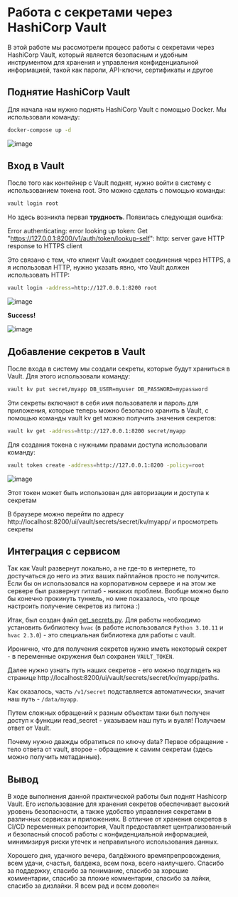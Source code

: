 # Работа с секретами через HashiCorp Vault

В этой работе мы рассмотрели процесс работы с секретами через HashiCorp Vault, который является безопасным и удобным инструментом для хранения и управления конфиденциальной информацией, такой как пароли, API-ключи, сертификаты и другое

## Поднятие HashiCorp Vault

Для начала нам нужно поднять HashiCorp Vault с помощью Docker. Мы использовали команду:

```bash
docker-compose up -d
```

![image](https://github.com/user-attachments/assets/e30fb982-60e8-4ef1-a9e7-8d3cddbdfddf)

## Вход в Vault

После того как контейнер с Vault поднят, нужно войти в систему с использованием токена root. Это можно сделать с помощью команды:

```bash
vault login root
```

Но здесь возникла первая  **трудность**. Появилась следующая ошибка:

Error authenticating: error looking up token: Get "https://127.0.0.1:8200/v1/auth/token/lookup-self": http: server gave HTTP response to HTTPS client

Это связано с тем, что клиент Vault ожидает соединения через HTTPS, а я использовал HTTP, нужно указать явно, что Vault должен использовать HTTP:

```bash
vault login -address=http://127.0.0.1:8200 root
```
![image](https://github.com/user-attachments/assets/b1dc2e7f-d2d3-4ecb-aad2-df921b0aff80)

 **Success!**

![image](https://github.com/user-attachments/assets/7b08b05a-d71f-4eb0-9d17-dc71da7af125)

## Добавление секретов в Vault

После входа в систему мы создали секреты, которые будут храниться в Vault. Для этого использовали команду:

```bash
vault kv put secret/myapp DB_USER=myuser DB_PASSWORD=mypassword
```

Эти секреты включают в себя имя пользователя и пароль для приложения, которые теперь можно безопасно хранить в Vault, с помощью команды vault kv get можно получить значения секретов:

```bash
vault kv get -address=http://127.0.0.1:8200 secret/myapp
```

Для создания токена с нужными правами доступа использовали команду:

```bash
vault token create -address=http://127.0.0.1:8200 -policy=root
```

![image](https://github.com/user-attachments/assets/26b28d5d-8b61-4ffc-9d95-a2158711df02)

Этот токен может быть использован для авторизации и доступа к секретам

В браузере можно перейти по адресу http://localhost:8200/ui/vault/secrets/secret/kv/myapp/ и просмотреть секреты

## Интеграция с сервисом

Так как Vault развернут локально, а не где-то в интернете, то достучаться до него из этих ваших пайплайнов просто не получится. Если бы он использовался на корпоративном сервере и на этом же сервере был развернут гитлаб - никаких проблем. Вообще можно было бы конечно прокинуть туннель, но мне показалось, что проще настроить получение секретов из питона :)

Итак, был создан файл [get_secrets.py](./get_secrets.py). Для работы необходимо установить библиотеку `hvac` (в работе использовался `Python 3.10.11` и `hvac 2.3.0`) - это специальная библиотека для работы с vault.

Иронично, что для получения секретов нужно иметь некоторый секрет - в переменные окружения был сохранен `VAULT_TOKEN`.

Далее нужно узнать путь наших секретов - его можно подглядеть на странице http://localhost:8200/ui/vault/secrets/secret/kv/myapp/paths.

Как оказалось, часть `/v1/secret` подставляется автоматически, значит наш путь - `/data/myapp`.

Путем сложных обращений к разным объектам таки был получен доступ к функции read_secret - указываем наш путь и вуаля! Получаем ответ от Vault.

Почему нужно дважды обратиться по ключу data? Первое обращение - тело ответа от vault, второе - обращение к самим секретам (здесь можно получить метаданные).

## Вывод
В ходе выполнения данной практической работы был поднят Hashicorp Vault. Его использование для хранения секретов обеспечивает высокий уровень безопасности, а также удобство управления секретами в различных сервисах и приложениях. В отличие от хранения секретов в CI/CD переменных репозитория, Vault предоставляет централизованный и безопасный способ работы с конфиденциальной информацией, минимизируя риски утечек и неправильного использования данных.

Хорошего дня, удачного вечера, балдёжного времяпрепровождения, всем удачи, счастья, балдежа, всем пока, всего наилучшего. Спасибо за поддержку, спасибо за понимание, спасибо за хорошие комментарии, спасибо за плохие комментарии, спасибо за лайки, спасибо за дизлайки. Я всем рад и всем доволен
